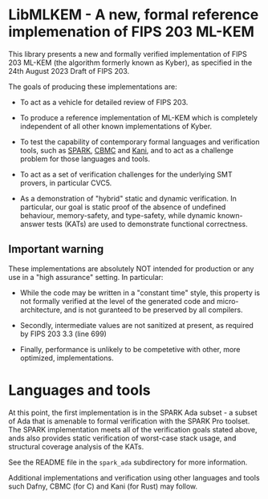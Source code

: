 # LibMLKEM - A new, formal reference implemenation of FIPS 203 ML-KEM

This library presents a new and formally verified implementation of
FIPS 203 ML-KEM (the algorithm formerly known as Kyber),
as specified in the 24th August 2023 Draft of FIPS 203.

The goals of producing these implementations are:

* To act as a vehicle for detailed review of FIPS 203.

* To produce a reference implementation of ML-KEM which is
completely independent of all other known implementations of Kyber.

* To test the capability of contemporary formal languages and verification
tools, such as [SPARK](https://www.adacore.com/sparkpro),
[CBMC](https://diffblue.github.io/cbmc/) and [Kani](https://github.com/model-checking/kani),
and to act as a challenge problem for those languages and tools.

* To act as a set of verification challenges for the underlying SMT provers, in particular CVC5.

* As a demonstration of "hybrid" static and dynamic verification. In particular,
our goal is static proof of the absence of undefined behaviour,
memory-safety, and type-safety, while dynamic known-answer tests (KATs) are used to demonstrate
functional correctness.

## Important warning

These implementations are absolutely NOT intended for production or any use
in a "high assurance" setting. In particular:

* While the code may be written in a "constant time" style, this property is not formally verified at
the level of the generated code and micro-architecture, and is not guranteed to be preserved by all compilers.

* Secondly, intermediate values are not sanitized at present, as required by FIPS 203 3.3 (line 699)

* Finally, performance is unlikely to be competetive with other, more optimized, implementations.

# Languages and tools

At this point, the first implementation is in the SPARK Ada subset -
a subset of Ada that is amenable to formal verification with the
SPARK Pro toolset. The SPARK implementation meets all of the
verification goals stated above, ands also provides static verification
of worst-case stack usage, and structural coverage analysis of the KATs.

See the README file in the `spark_ada` subdirectory for more
information.

Additional implementations and verification using other languages and
tools such  Dafny, CBMC (for C) and Kani (for Rust) may follow.
